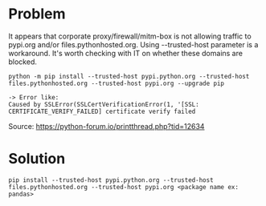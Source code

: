 # Problem

It appears that corporate proxy/firewall/mitm-box is not allowing traffic to pypi.org and/or files.pythonhosted.org. Using --trusted-host parameter is a workaround. It's worth checking with IT on whether these domains are blocked.

```
python -m pip install --trusted-host pypi.python.org --trusted-host files.pythonhosted.org --trusted-host pypi.org --upgrade pip

-> Error like:
Caused by SSLError(SSLCertVerificationError(1, '[SSL: CERTIFICATE_VERIFY_FAILED] certificate verify failed

```
Source:
https://python-forum.io/printthread.php?tid=12634

# Solution
```shell
pip install --trusted-host pypi.python.org --trusted-host files.pythonhosted.org --trusted-host pypi.org <package name ex: pandas>
```
